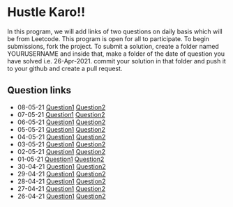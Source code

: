 # Hustle Karo!!

In this program, we will add links of two questions on daily basis which will be from Leetcode. This program is open for all to participate. To begin submissions, fork the project. To submit a solution, create a folder named YOURUSERNAME and inside that, make a folder of the date of question you have solved i.e. 26-Apr-2021. commit your solution in that folder and push it to your github and create a pull request.

## Question links

- 08-05-21 [Question1](https://leetcode.com/problems/spiral-matrix-ii) [Question2](https://leetcode.com/problems/rotate-list)
- 07-05-21 [Question1](https://leetcode.com/problems/insert-interval) [Question2](https://leetcode.com/problems/length-of-last-word)
- 06-05-21 [Question1](https://leetcode.com/problems/n-queens-ii/) [Question2](https://leetcode.com/problems/merge-intervals)
- 05-05-21 [Question1](https://leetcode.com/problems/jump-game/) [Question2](https://leetcode.com/problems/spiral-matrix/)
- 04-05-21 [Question1](https://leetcode.com/problems/maximum-subarray/) [Question2](https://leetcode.com/problems/n-queens/)
- 03-05-21 [Question1](https://leetcode.com/problems/permutations/) [Question2](https://leetcode.com/problems/rotate-image/)
- 02-05-21 [Question1](https://leetcode.com/problems/multiply-strings/) [Question2](https://leetcode.com/problems/trapping-rain-water/)
- 01-05-21 [Question1](https://leetcode.com/problems/valid-sudoku/) [Question2](https://leetcode.com/problems/sudoku-solver/)
- 30-04-21 [Question1](https://leetcode.com/problems/longest-valid-parentheses/) [Question2](https://leetcode.com/problems/search-in-rotated-sorted-array/)
- 29-04-21 [Question1](https://leetcode.com/problems/reverse-nodes-in-k-group/) [Question2](https://leetcode.com/problems/merge-k-sorted-lists/)
- 28-04-21 [Question1](https://leetcode.com/problems/implement-strstr/) [Question2](https://leetcode.com/problems/divide-two-integers/)
- 27-04-21 [Question1](https://leetcode.com/problems/remove-nth-node-from-end-of-list/) [Question2](https://leetcode.com/problems/merge-two-sorted-lists/)
- 26-04-21 [Question1](https://leetcode.com/problems/longest-common-prefix) [Question2](https://leetcode.com/problems/3sum)
